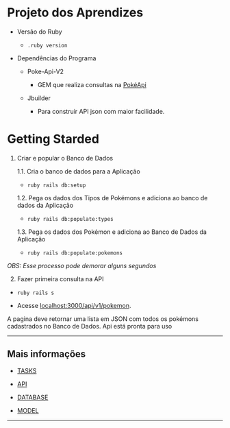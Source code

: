 # Projeto dos Aprendizes
  

* Versão do Ruby

    -  ``` .ruby version ```  


* Dependências do Programa

    - Poke-Api-V2

        - GEM que realiza consultas na [PokéApi](https://github.com/rdavid1099/poke-api-v2)

    - Jbuilder

        - Para construir API json com maior facilidade.

  
  

# Getting Starded

1. Criar e popular o Banco de Dados

  
    1.1. Cria o banco de dados para a Aplicação

    -  ``` ruby rails db:setup ```


    1.2. Pega os dados dos Tipos de Pokémons e adiciona ao banco de dados da Aplicação

    -  ``` ruby rails db:populate:types ```

    1.3. Pega os dados dos Pokémon e adiciona ao Banco de Dados da Aplicação

    -  ``` ruby rails db:populate:pokemons ```

_OBS: Esse processo pode demorar alguns segundos_

  

2. Fazer primeira consulta na API

-  ``` ruby rails s ```

- Acesse [localhost:3000/api/v1/pokemon](localhost:3000/api/v1/pokemon).

A pagina deve retornar uma lista em JSON com todos os pokémons cadastrados no Banco de Dados.
Api está pronta para uso

---


## Mais informações

* [TASKS]()

* [API]()

* [DATABASE]()

* [MODEL]()


---